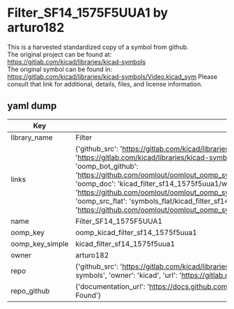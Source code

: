 # Filter_SF14_1575F5UUA1 by arturo182  
This is a harvested standardized copy of a symbol from github.  
The original project can be found at:  
https://gitlab.com/kicad/libraries/kicad-symbols  
The original symbol can be found in:
https://gitlab.com/kicad/libraries/kicad-symbols/Video.kicad_sym
Please consult that link for additional, details, files, and license information.  
## yaml dump  
| Key | Value |  
| --- | --- |  
| library_name | Filter |  
| links | {'github_src': 'https://gitlab.com/kicad/libraries/kicad-symbols/Video.kicad_sym', 'github_src_repo': 'https://gitlab.com/kicad/libraries/kicad-symbols', 'oomp_bot': 'kicad_filter_sf14_1575f5uua1/working', 'oomp_bot_github': 'https://github.com/oomlout/oomlout_oomp_symbol_bot/tree/main/kicad_filter_sf14_1575f5uua1/working', 'oomp_doc': 'kicad_filter_sf14_1575f5uua1/working', 'oomp_doc_github': 'https://github.com/oomlout/oomlout_oomp_symbol_doc/tree/main/kicad_filter_sf14_1575f5uua1/working', 'oomp_src_flat': 'symbols_flat/kicad_filter_sf14_1575f5uua1/working', 'oomp_src_flat_github': 'https://github.com/oomlout/oomlout_oomp_symbol_src/tree/main/kicad_filter_sf14_1575f5uua1/working'} |  
| name | Filter_SF14_1575F5UUA1 |  
| oomp_key | oomp_kicad_filter_sf14_1575f5uua1 |  
| oomp_key_simple | kicad_filter_sf14_1575f5uua1 |  
| owner | arturo182 |  
| repo | {'github_src': 'https://gitlab.com/kicad/libraries/kicad-symbols/Video.kicad_sym', 'name': 'libraries/kicad-symbols', 'owner': 'kicad', 'url': 'https://gitlab.com/kicad/libraries/kicad-symbols'} |  
| repo_github | {'documentation_url': 'https://docs.github.com/rest/repos/repos#get-a-repository', 'message': 'Not Found'} |  

